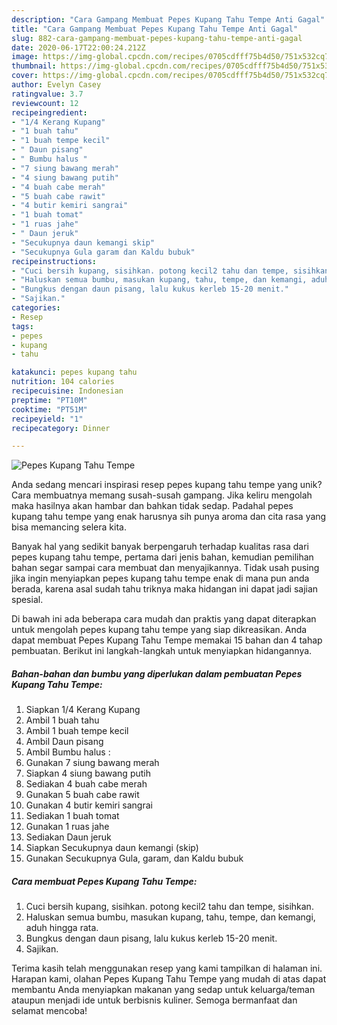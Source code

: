 ```yaml
---
description: "Cara Gampang Membuat Pepes Kupang Tahu Tempe Anti Gagal"
title: "Cara Gampang Membuat Pepes Kupang Tahu Tempe Anti Gagal"
slug: 882-cara-gampang-membuat-pepes-kupang-tahu-tempe-anti-gagal
date: 2020-06-17T22:00:24.212Z
image: https://img-global.cpcdn.com/recipes/0705cdfff75b4d50/751x532cq70/pepes-kupang-tahu-tempe-foto-resep-utama.jpg
thumbnail: https://img-global.cpcdn.com/recipes/0705cdfff75b4d50/751x532cq70/pepes-kupang-tahu-tempe-foto-resep-utama.jpg
cover: https://img-global.cpcdn.com/recipes/0705cdfff75b4d50/751x532cq70/pepes-kupang-tahu-tempe-foto-resep-utama.jpg
author: Evelyn Casey
ratingvalue: 3.7
reviewcount: 12
recipeingredient:
- "1/4 Kerang Kupang"
- "1 buah tahu"
- "1 buah tempe kecil"
- " Daun pisang"
- " Bumbu halus "
- "7 siung bawang merah"
- "4 siung bawang putih"
- "4 buah cabe merah"
- "5 buah cabe rawit"
- "4 butir kemiri sangrai"
- "1 buah tomat"
- "1 ruas jahe"
- " Daun jeruk"
- "Secukupnya daun kemangi skip"
- "Secukupnya Gula garam dan Kaldu bubuk"
recipeinstructions:
- "Cuci bersih kupang, sisihkan. potong kecil2 tahu dan tempe, sisihkan."
- "Haluskan semua bumbu, masukan kupang, tahu, tempe, dan kemangi, aduh hingga rata."
- "Bungkus dengan daun pisang, lalu kukus kerleb 15-20 menit."
- "Sajikan."
categories:
- Resep
tags:
- pepes
- kupang
- tahu

katakunci: pepes kupang tahu 
nutrition: 104 calories
recipecuisine: Indonesian
preptime: "PT10M"
cooktime: "PT51M"
recipeyield: "1"
recipecategory: Dinner

---
```



![Pepes Kupang Tahu Tempe](https://img-global.cpcdn.com/recipes/0705cdfff75b4d50/751x532cq70/pepes-kupang-tahu-tempe-foto-resep-utama.jpg)

Anda sedang mencari inspirasi resep pepes kupang tahu tempe yang unik? Cara membuatnya memang susah-susah gampang. Jika keliru mengolah maka hasilnya akan hambar dan bahkan tidak sedap. Padahal pepes kupang tahu tempe yang enak harusnya sih punya aroma dan cita rasa yang bisa memancing selera kita.



Banyak hal yang sedikit banyak berpengaruh terhadap kualitas rasa dari pepes kupang tahu tempe, pertama dari jenis bahan, kemudian pemilihan bahan segar sampai cara membuat dan menyajikannya. Tidak usah pusing jika ingin menyiapkan pepes kupang tahu tempe enak di mana pun anda berada, karena asal sudah tahu triknya maka hidangan ini dapat jadi sajian spesial.


Di bawah ini ada beberapa cara mudah dan praktis yang dapat diterapkan untuk mengolah pepes kupang tahu tempe yang siap dikreasikan. Anda dapat membuat Pepes Kupang Tahu Tempe memakai 15 bahan dan 4 tahap pembuatan. Berikut ini langkah-langkah untuk menyiapkan hidangannya.

<!--inarticleads1-->

##### Bahan-bahan dan bumbu yang diperlukan dalam pembuatan Pepes Kupang Tahu Tempe:

1. Siapkan 1/4 Kerang Kupang
1. Ambil 1 buah tahu
1. Ambil 1 buah tempe kecil
1. Ambil  Daun pisang
1. Ambil  Bumbu halus :
1. Gunakan 7 siung bawang merah
1. Siapkan 4 siung bawang putih
1. Sediakan 4 buah cabe merah
1. Gunakan 5 buah cabe rawit
1. Gunakan 4 butir kemiri sangrai
1. Sediakan 1 buah tomat
1. Gunakan 1 ruas jahe
1. Sediakan  Daun jeruk
1. Siapkan Secukupnya daun kemangi (skip)
1. Gunakan Secukupnya Gula, garam, dan Kaldu bubuk




<!--inarticleads2-->

##### Cara membuat Pepes Kupang Tahu Tempe:

1. Cuci bersih kupang, sisihkan. potong kecil2 tahu dan tempe, sisihkan.
1. Haluskan semua bumbu, masukan kupang, tahu, tempe, dan kemangi, aduh hingga rata.
1. Bungkus dengan daun pisang, lalu kukus kerleb 15-20 menit.
1. Sajikan.




Terima kasih telah menggunakan resep yang kami tampilkan di halaman ini. Harapan kami, olahan Pepes Kupang Tahu Tempe yang mudah di atas dapat membantu Anda menyiapkan makanan yang sedap untuk keluarga/teman ataupun menjadi ide untuk berbisnis kuliner. Semoga bermanfaat dan selamat mencoba!
